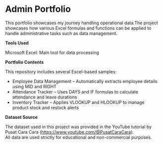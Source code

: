 # Admin Portfolio
This portfolio showcases my journey handling operational data.The project showcases how various Excel formulas and functions can be applied to handle administrative tasks such as data management.

**Tools Used**

Microsoft Excel: Main tool for data processing 

**Portfolio Contents**

This repository includes several Excel-based samples:
- Employee Data Management – Automatically extracts employee details using MID and RIGHT
- Attendance Tracker – Uses DAYS and IF formulas to calculate attendance and leave durations
- Inventory Tracker – Applies VLOOKUP and HLOOKUP to manage product stock and restock alerts

**Dataset Source**

The dataset used in this project was provided in the YouTube tutorial by Pusat Cara Cara (https://www.youtube.com/@PusatCaraCara).  
All data are used strictly for educational and non-commercial purposes.

